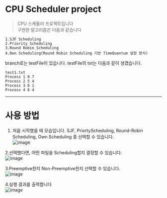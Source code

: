 # CPU Scheduler project

>CPU 스케줄러 프로젝트입니다  
>구현한 알고리즘은 다음과 같습니다  

```
1.SJF Scheduling  
2.Priority Scheduling  
3.Round Robin Scheduling  
4.Own Scheduling(Round Robin Scheduling 기반 TimeQuantum 설정 방식)  
```


branch로는 testFile이 있습니다. testFile의 txt는 다음과 같이 생겼습니다.

```
test1.txt
Process 1 0 7
Process 2 5 4 
Process 3 6 1 
Process 4 8 4
```  
---
  
    
    
    
# 사용 방법  
1. 처음 시작했을 때 모습입니다. SJF, PriortyScheduling, Round-Robin Scheduling, Own Scheduling 중 선택할 수 있습니다.  
![image](https://github.com/jyk2367/Scheduler/blob/%EC%8B%A4%ED%96%89_%EC%9D%B4%EB%AF%B8%EC%A7%80/Menu.png)   

  
  
    
2.선택했다면, 어떤 파일을 Scheduling할지 결정할 수 있습니다.    
![image](https://github.com/jyk2367/Scheduler/blob/%EC%8B%A4%ED%96%89_%EC%9D%B4%EB%AF%B8%EC%A7%80/Select.png)   
  
  
  
  
3.Preemptive한지 Non-Preemptive한지 선택할 수 있습니다.  
![image](https://github.com/jyk2367/Scheduler/blob/%EC%8B%A4%ED%96%89_%EC%9D%B4%EB%AF%B8%EC%A7%80/Menu2.png)  
  
  
  
4.실행 결과를 출력합니다   
![image](https://github.com/jyk2367/Scheduler/blob/%EC%8B%A4%ED%96%89_%EC%9D%B4%EB%AF%B8%EC%A7%80/Executed.png)  












